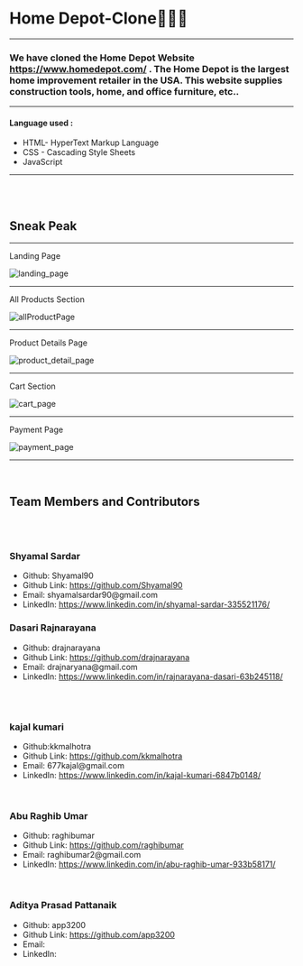 <H1>Home Depot-Clone🚀🚀🚀</H1>
<hr>


<h3>We have cloned the Home Depot Website <a href="https://www.homedepot.com/" target="_blank">https://www.homedepot.com/</a> . The Home Depot is the largest home improvement retailer in the USA. This website supplies construction tools, home, and office furniture, etc..</h3>
<hr>

<h4>Language used :</h4>
<ul>
  <li>HTML- HyperText Markup Language</li> 
  <li>CSS - Cascading Style Sheets</li>
  <li>JavaScript</li>
</ul>

<hr>
<br>
<br>

<h2>Sneak Peak</h2>
<hr>

<p>Landing Page</p>
<img src="./snapshot/landing page (2).png" alt="landing_page">

<br>
<hr>

<p>All Products  Section</p>
<img src="./snapshot/product details.png" alt="allProductPage">

<br>
<hr>

<p>Product Details Page</p>
<img src="./snapshot/productDetails.png" alt="product_detail_page">

<br>
<hr>

<p>Cart Section</p>
<img src="./snapshot/cartpage.png" alt="cart_page">

<br>
<hr>


<p>Payment Page</p>
<img src="./snapshot/checkout.png" alt="payment_page">

<hr>
<br>
<h2>Team Members and Contributors</h2>
<br>
<br>

<h3>Shyamal Sardar</h3>
<ul>
  <li>Github: Shyamal90</li>
  <li>Github Link: <a href= "https://github.com/Shyamal90" >https://github.com/Shyamal90</a></li>
  <li>Email:   shyamalsardar90@gmail.com </li>
  <li>LinkedIn: <a href="https://www.linkedin.com/in/shyamal-sardar-335521176/">https://www.linkedin.com/in/shyamal-sardar-335521176/ </a></li>
</ul>


<h3>Dasari Rajnarayana</h3>
<ul>
  <li>Github: drajnarayana</li>
  <li>Github Link: <a href= "https://github.com/drajnarayana" >https://github.com/drajnarayana</a></li>
  <li>Email: drajnaryana@gmail.com</li>
  <li>LinkedIn: <a href="https://www.linkedin.com/in/rajnarayana-dasari-63b245118/"> https://www.linkedin.com/in/rajnarayana-dasari-63b245118/</a></li>
</ul>

<br>



<br>

<h3>kajal kumari</h3>
<ul>
  <li>Github:kkmalhotra</li>
  <li>Github Link: <a href= "https://github.com/kkmalhotra" >https://github.com/kkmalhotra</a></li>
  <li>Email: 677kajal@gmail.com</li>
  <li>LinkedIn: <a href="https://www.linkedin.com/in/kajal-kumari-6847b0148/"> https://www.linkedin.com/in/kajal-kumari-6847b0148/</a></li>
</ul>

<br>

<h3>Abu Raghib Umar </h3>
<ul>
  <li>Github: raghibumar</li>
  <li>Github Link: <a href= "https://github.com/raghibumar" >https://github.com/raghibumar</a></li>
  <li>Email: raghibumar2@gmail.com</li>
  <li>LinkedIn: <a href="https://www.linkedin.com/in/abu-raghib-umar-933b58171/"> https://www.linkedin.com/in/abu-raghib-umar-933b58171/</a></li>
</ul>

<br>

<h3>Aditya Prasad Pattanaik </h3>
<ul>
  <li>Github: app3200</li>
  <li>Github Link: <a href= "https://github.com/app3200" >https://github.com/app3200</a></li>
  <li>Email: </li>
  <li>LinkedIn: <a href=""> </a></li>
</ul>

<br>




